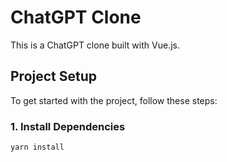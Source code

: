 # ChatGPT Clone

This is a ChatGPT clone built with Vue.js.

## Project Setup

To get started with the project, follow these steps:

### 1. Install Dependencies
```bash
yarn install
